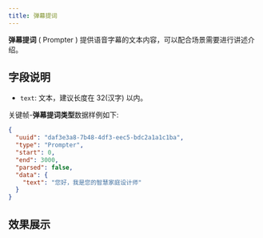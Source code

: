 ```yaml
---
title: 弹幕提词
---
```


**弹幕提词** ( Prompter ) 提供语音字幕的文本内容，可以配合场景需要进行讲述介绍。

## 字段说明
- `text`: 文本，建议长度在 32(汉字) 以内。

关键帧-**弹幕提词类型**数据样例如下:
```json
{
  "uuid": "daf3e3a8-7b48-4df3-eec5-bdc2a1a1c1ba",
  "type": "Prompter",
  "start": 0,
  "end": 3000,
  "parsed": false,
  "data": {
    "text": "您好，我是您的智慧家庭设计师"
  }
}
```
## 效果展示